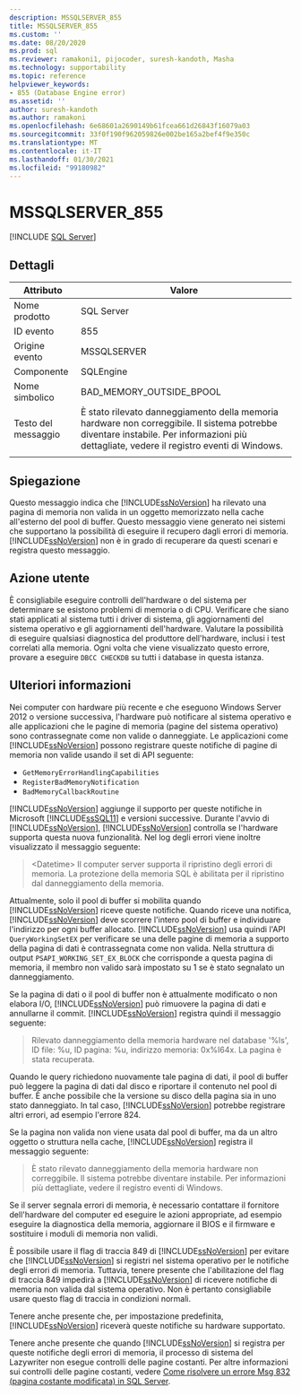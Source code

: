 ```yaml
---
description: MSSQLSERVER_855
title: MSSQLSERVER_855
ms.custom: ''
ms.date: 08/20/2020
ms.prod: sql
ms.reviewer: ramakoni1, pijocoder, suresh-kandoth, Masha
ms.technology: supportability
ms.topic: reference
helpviewer_keywords:
- 855 (Database Engine error)
ms.assetid: ''
author: suresh-kandoth
ms.author: ramakoni
ms.openlocfilehash: 6e68601a2690149b61fcea661d26843f16079a03
ms.sourcegitcommit: 33f0f190f962059826e002be165a2bef4f9e350c
ms.translationtype: MT
ms.contentlocale: it-IT
ms.lasthandoff: 01/30/2021
ms.locfileid: "99180982"
---
```

# <a name="mssqlserver_855"></a>MSSQLSERVER_855
 [!INCLUDE [SQL Server](../../includes/applies-to-version/sqlserver.md)]

## <a name="details"></a>Dettagli

|Attributo|Valore|
|---|---|
|Nome prodotto|SQL Server|
|ID evento|855|
|Origine evento|MSSQLSERVER|
|Componente|SQLEngine|
|Nome simbolico|BAD_MEMORY_OUTSIDE_BPOOL|
|Testo del messaggio|È stato rilevato danneggiamento della memoria hardware non correggibile. Il sistema potrebbe diventare instabile. Per informazioni più dettagliate, vedere il registro eventi di Windows.|
||

## <a name="explanation"></a>Spiegazione

Questo messaggio indica che [!INCLUDE[ssNoVersion](../../includes/ssnoversion-md.md)] ha rilevato una pagina di memoria non valida in un oggetto memorizzato nella cache all'esterno del pool di buffer. Questo messaggio viene generato nei sistemi che supportano la possibilità di eseguire il recupero dagli errori di memoria. [!INCLUDE[ssNoVersion](../../includes/ssnoversion-md.md)] non è in grado di recuperare da questi scenari e registra questo messaggio.

## <a name="user-action"></a>Azione utente

È consigliabile eseguire controlli dell'hardware o del sistema per determinare se esistono problemi di memoria o di CPU. Verificare che siano stati applicati al sistema tutti i driver di sistema, gli aggiornamenti del sistema operativo e gli aggiornamenti dell'hardware. Valutare la possibilità di eseguire qualsiasi diagnostica del produttore dell'hardware, inclusi i test correlati alla memoria. Ogni volta che viene visualizzato questo errore, provare a eseguire `DBCC CHECKDB` su tutti i database in questa istanza.

## <a name="more-information"></a>Ulteriori informazioni

Nei computer con hardware più recente e che eseguono Windows Server 2012 o versione successiva, l'hardware può notificare al sistema operativo e alle applicazioni che le pagine di memoria (pagine del sistema operativo) sono contrassegnate come non valide o danneggiate. Le applicazioni come [!INCLUDE[ssNoVersion](../../includes/ssnoversion-md.md)] possono registrare queste notifiche di pagine di memoria non valide usando il set di API seguente:

- `GetMemoryErrorHandlingCapabilities`
- `RegisterBadMemoryNotification`
- `BadMemoryCallbackRoutine`

[!INCLUDE[ssNoVersion](../../includes/ssnoversion-md.md)] aggiunge il supporto per queste notifiche in Microsoft [!INCLUDE[ssSQL11](../../includes/sssql11-md.md)] e versioni successive. Durante l'avvio di [!INCLUDE[ssNoVersion](../../includes/ssnoversion-md.md)], [!INCLUDE[ssNoVersion](../../includes/ssnoversion-md.md)] controlla se l'hardware supporta questa nuova funzionalità. Nel log degli errori viene inoltre visualizzato il messaggio seguente:

> \<Datetime> Il computer server supporta il ripristino degli errori di memoria. La protezione della memoria SQL è abilitata per il ripristino dal danneggiamento della memoria.

Attualmente, solo il pool di buffer si mobilita quando [!INCLUDE[ssNoVersion](../../includes/ssnoversion-md.md)] riceve queste notifiche. Quando riceve una notifica, [!INCLUDE[ssNoVersion](../../includes/ssnoversion-md.md)] deve scorrere l'intero pool di buffer e individuare l'indirizzo per ogni buffer allocato. [!INCLUDE[ssNoVersion](../../includes/ssnoversion-md.md)] usa quindi l'API `QueryWorkingSetEX` per verificare se una delle pagine di memoria a supporto della pagina di dati è contrassegnata come non valida. Nella struttura di output `PSAPI_WORKING_SET_EX_BLOCK` che corrisponde a questa pagina di memoria, il membro non valido sarà impostato su 1 se è stato segnalato un danneggiamento.

Se la pagina di dati o il pool di buffer non è attualmente modificato o non elabora I/O, [!INCLUDE[ssNoVersion](../../includes/ssnoversion-md.md)] può rimuovere la pagina di dati e annullarne il commit. [!INCLUDE[ssNoVersion](../../includes/ssnoversion-md.md)] registra quindi il messaggio seguente:

> Rilevato danneggiamento della memoria hardware nel database '%ls', ID file: %u, ID pagina: %u, indirizzo memoria: 0x%I64x. La pagina è stata recuperata.

Quando le query richiedono nuovamente tale pagina di dati, il pool di buffer può leggere la pagina di dati dal disco e riportare il contenuto nel pool di buffer. È anche possibile che la versione su disco della pagina sia in uno stato danneggiato. In tal caso, [!INCLUDE[ssNoVersion](../../includes/ssnoversion-md.md)] potrebbe registrare altri errori, ad esempio l'errore 824.

Se la pagina non valida non viene usata dal pool di buffer, ma da un altro oggetto o struttura nella cache, [!INCLUDE[ssNoVersion](../../includes/ssnoversion-md.md)] registra il messaggio seguente:

> È stato rilevato danneggiamento della memoria hardware non correggibile. Il sistema potrebbe diventare instabile. Per informazioni più dettagliate, vedere il registro eventi di Windows.

Se il server segnala errori di memoria, è necessario contattare il fornitore dell'hardware del computer ed eseguire le azioni appropriate, ad esempio eseguire la diagnostica della memoria, aggiornare il BIOS e il firmware e sostituire i moduli di memoria non validi.

È possibile usare il flag di traccia 849 di [!INCLUDE[ssNoVersion](../../includes/ssnoversion-md.md)] per evitare che [!INCLUDE[ssNoVersion](../../includes/ssnoversion-md.md)] si registri nel sistema operativo per le notifiche degli errori di memoria. Tuttavia, tenere presente che l'abilitazione del flag di traccia 849 impedirà a [!INCLUDE[ssNoVersion](../../includes/ssnoversion-md.md)] di ricevere notifiche di memoria non valida dal sistema operativo. Non è pertanto consigliabile usare questo flag di traccia in condizioni normali.

Tenere anche presente che, per impostazione predefinita, [!INCLUDE[ssNoVersion](../../includes/ssnoversion-md.md)] riceverà queste notifiche su hardware supportato.

Tenere anche presente che quando [!INCLUDE[ssNoVersion](../../includes/ssnoversion-md.md)] si registra per queste notifiche degli errori di memoria, il processo di sistema del Lazywriter non esegue controlli delle pagine costanti. Per altre informazioni sui controlli delle pagine costanti, vedere [Come risolvere un errore Msg 832 (pagina costante modificata) in SQL Server](https://support.microsoft.com/help/2015759).
